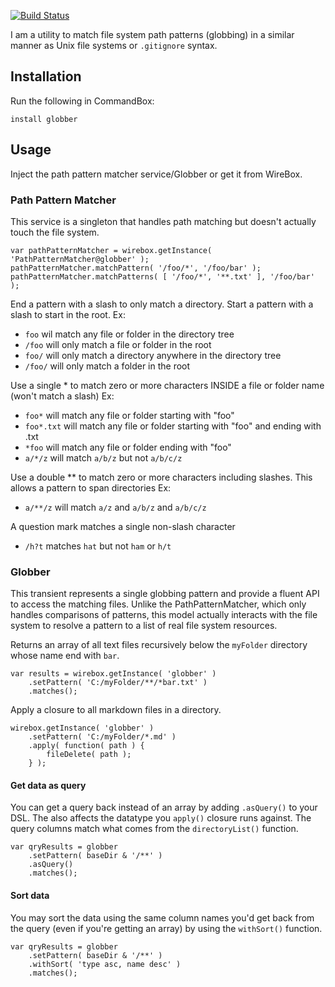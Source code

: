 ﻿[![Build Status](https://travis-ci.org/Ortus-Solutions/globber.svg?branch=master)](https://travis-ci.org/Ortus-Solutions/globber)

I am a utility to match file system path patterns (globbing) in a similar manner as Unix file systems or `.gitignore` syntax.

## Installation

Run  the following in CommandBox:

```
install globber
```

## Usage

Inject the path pattern matcher service/Globber or get it from WireBox.

### Path Pattern Matcher

This service is a singleton that handles path matching but doesn't actually touch the file system.

```
var pathPatternMatcher = wirebox.getInstance( 'PathPatternMatcher@globber' );
pathPatternMatcher.matchPattern( '/foo/*', '/foo/bar' );
pathPatternMatcher.matchPatterns( [ '/foo/*', '**.txt' ], '/foo/bar' );
```

End a pattern with a slash to only match a directory. Start a pattern with a slash to start in the root. Ex:

* `foo` wil match any file or folder in the directory tree
* `/foo` will only match a file or folder in the root
* `foo/` will only match a directory anywhere in the directory tree
* `/foo/` will only match a folder in the root

Use a single * to match zero or more characters INSIDE a file or folder name (won't match a slash) Ex:

* `foo*` will match any file or folder starting with "foo"
* `foo*.txt` will match any file or folder starting with "foo" and ending with .txt
* `*foo` will match any file or folder ending with "foo"
* `a/*/z` will match `a/b/z` but not `a/b/c/z`

Use a double ** to match zero or more characters including slashes. This allows a pattern to span directories Ex:

* `a/**/z` will match `a/z` and `a/b/z` and `a/b/c/z`

A question mark matches a single non-slash character

* `/h?t` matches `hat` but not `ham` or `h/t`

### Globber

This transient represents a single globbing pattern and provide a fluent API to access the matching files.  Unlike the PathPatternMatcher, which only handles comparisons of patterns, this model actually interacts with the file system to resolve a pattern to a list of real file system resources.

Returns an array of all text files recursively below the `myFolder` directory whose name end with `bar`.
```
var results = wirebox.getInstance( 'globber' )
	.setPattern( 'C:/myFolder/**/*bar.txt' )
	.matches();
```

Apply a closure to all markdown files in a directory.
```
wirebox.getInstance( 'globber' )
	.setPattern( 'C:/myFolder/*.md' )
	.apply( function( path ) {
		fileDelete( path );
	} );
```

#### Get data as query

You can get a query back instead of an array by adding `.asQuery()` to your DSL.  The also affects the datatype you `apply()` closure runs against.
The query columns match what comes from the `directoryList()` function.
```
var qryResults = globber
	.setPattern( baseDir & '/**' )
	.asQuery()
	.matches();
```

#### Sort data

You may sort the data using the same column names you'd get back from the query (even if you're getting an array) by using the `withSort()` function.

```
var qryResults = globber
	.setPattern( baseDir & '/**' )
	.withSort( 'type asc, name desc' )
	.matches();
```